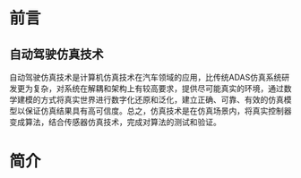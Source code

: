 # 前言

## 自动驾驶仿真技术

自动驾驶仿真技术是计算机仿真技术在汽车领域的应用，比传统ADAS仿真系统研发更为复杂，对系统在解耦和架构上有较高要求，提供尽可能真实的环境，通过数学建模的方式将真实世界进行数字化还原和泛化，建立正确、可靠、有效的仿真模型以保证仿真结果具有高可信度。总之，仿真技术是在仿真场景内，将真实控制器变成算法，结合传感器仿真技术，完成对算法的测试和验证。

# 简介

